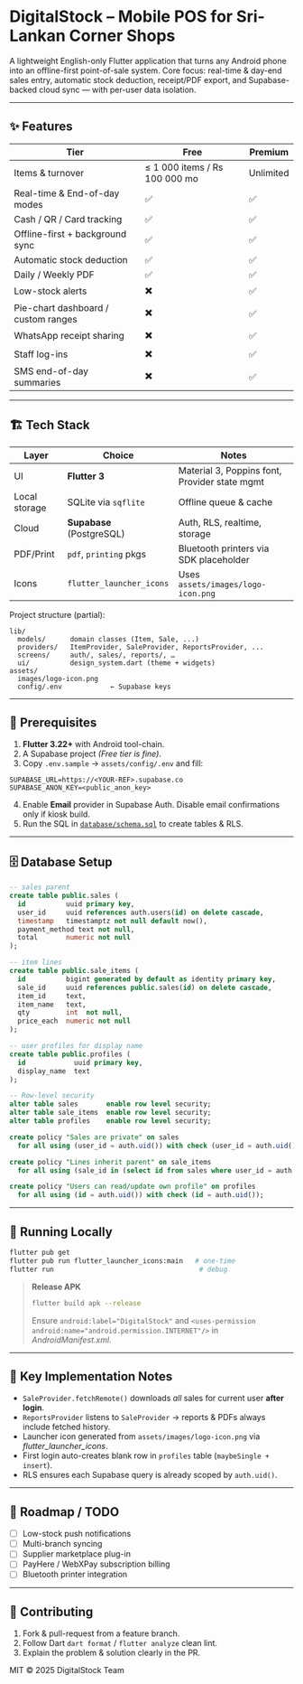 # DigitalStock – Mobile POS for Sri-Lankan Corner Shops

A lightweight English-only Flutter application that turns any Android phone into an offline-first point-of-sale system. Core focus: real-time & day-end sales entry, automatic stock deduction, receipt/PDF export, and Supabase-backed cloud sync — with per-user data isolation.

---

## ✨ Features

| Tier                                | Free                          | Premium   |
| ----------------------------------- | ----------------------------- | --------- |
| Items & turnover                    | ≤ 1 000 items / Rs 100 000 mo | Unlimited |
| Real-time & End-of-day modes        | ✅                             | ✅         |
| Cash / QR / Card tracking           | ✅                             | ✅         |
| Offline-first + background sync     | ✅                             | ✅         |
| Automatic stock deduction           | ✅                             | ✅         |
| Daily / Weekly PDF                  | ✅                             | ✅         |
| Low-stock alerts                    | ✖️                            | ✅         |
| Pie-chart dashboard / custom ranges | ✖️                            | ✅         |
| WhatsApp receipt sharing            | ✖️                            | ✅         |
| Staff log-ins                       | ✖️                            | ✅         |
| SMS end-of-day summaries            | ✖️                            | ✅         |

---

## 🏗 Tech Stack

| Layer         | Choice                    | Notes                                         |
| ------------- | ------------------------- | --------------------------------------------- |
| UI            | **Flutter 3**             | Material 3, Poppins font, Provider state mgmt |
| Local storage | SQLite via `sqflite`      | Offline queue & cache                         |
| Cloud         | **Supabase** (PostgreSQL) | Auth, RLS, realtime, storage                  |
| PDF/Print     | `pdf`, `printing` pkgs    | Bluetooth printers via SDK placeholder        |
| Icons         | `flutter_launcher_icons`  | Uses `assets/images/logo-icon.png`            |

Project structure (partial):

```
lib/
  models/      domain classes (Item, Sale, ...)
  providers/   ItemProvider, SaleProvider, ReportsProvider, ...
  screens/     auth/, sales/, reports/, …
  ui/          design_system.dart (theme + widgets)
assets/
  images/logo-icon.png
  config/.env            ← Supabase keys
```

---

## 🔧 Prerequisites

1. **Flutter 3.22+** with Android tool-chain.
2. A Supabase project *(Free tier is fine)*.
3. Copy `.env.sample` → `assets/config/.env` and fill:

```
SUPABASE_URL=https://<YOUR-REF>.supabase.co
SUPABASE_ANON_KEY=<public_anon_key>
```

4. Enable **Email** provider in Supabase Auth. Disable email confirmations only if kiosk build.
5. Run the SQL in [`database/schema.sql`](#database-setup) to create tables & RLS.

---

## 🗄 Database Setup

```sql
-- sales parent
create table public.sales (
  id          uuid primary key,
  user_id     uuid references auth.users(id) on delete cascade,
  timestamp   timestamptz not null default now(),
  payment_method text not null,
  total       numeric not null
);

-- item lines
create table public.sale_items (
  id          bigint generated by default as identity primary key,
  sale_id     uuid references public.sales(id) on delete cascade,
  item_id     text,
  item_name   text,
  qty         int  not null,
  price_each  numeric not null
);

-- user profiles for display name
create table public.profiles (
  id            uuid primary key,
  display_name  text
);

-- Row-level security
alter table sales       enable row level security;
alter table sale_items  enable row level security;
alter table profiles    enable row level security;

create policy "Sales are private" on sales
  for all using (user_id = auth.uid()) with check (user_id = auth.uid());

create policy "Lines inherit parent" on sale_items
  for all using (sale_id in (select id from sales where user_id = auth.uid()));

create policy "Users can read/update own profile" on profiles
  for all using (id = auth.uid()) with check (id = auth.uid());
```

---

## 🚀 Running Locally

```bash
flutter pub get
flutter pub run flutter_launcher_icons:main   # one-time
flutter run                                    # debug
```

> **Release APK**
>
> ```bash
> flutter build apk --release
> ```
>
> Ensure `android:label="DigitalStock"` and `<uses-permission android:name="android.permission.INTERNET"/>` in *AndroidManifest.xml*.

---

## 📝 Key Implementation Notes

* `SaleProvider.fetchRemote()` downloads *all* sales for current user **after login**.
* `ReportsProvider` listens to `SaleProvider` → reports & PDFs always include fetched history.
* Launcher icon generated from `assets/images/logo-icon.png` via *flutter\_launcher\_icons*.
* First login auto-creates blank row in `profiles` table (`maybeSingle + insert`).
* RLS ensures each Supabase query is already scoped by `auth.uid()`.

---

## 🎯 Roadmap / TODO

* [ ] Low-stock push notifications
* [ ] Multi-branch syncing
* [ ] Supplier marketplace plug-in
* [ ] PayHere / WebXPay subscription billing
* [ ] Bluetooth printer integration

---

## 🤝 Contributing

1. Fork & pull-request from a feature branch.
2. Follow Dart `dart format` / `flutter analyze` clean lint.
3. Explain the problem & solution clearly in the PR.

MIT © 2025 DigitalStock Team
